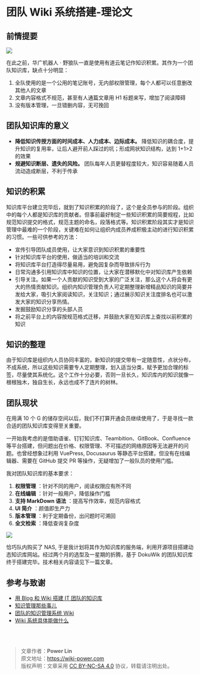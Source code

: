 # 团队 Wiki 系统搭建-理论文

## 前情提要

![](https://wiki-media-1253965369.cos.ap-guangzhou.myqcloud.com/img/20201203152655.jpg)

在此之前，华广机器人 · 野狼队一直是使用有道云笔记作知识积累。其作为一个团队知识库，缺点十分明显：

1. 全队使用的是一个公用的笔记账号，无内部权限管理，每个人都可以任意删改其他人的文章
2. 文章内容格式不规范，甚至有人通篇文章用 H1 标题来写，增加了阅读障碍
3. 没有版本管理，一旦错删内容，无可挽回

## 团队知识库的意义

- **降低知识传授方面的时间成本、人力成本、边际成本。** 降低知识的耦合度，提升知识的复用率，让后人避开前人踩过的坑；形成网状知识结构，达到 1+1>2 的效果
- **规避知识断层、遗失的风险。** 团队每年人员更替程度较大，知识容易随着人员流动造成断层，不利于传承

## 知识的积累

知识库平台建立完毕后，就到了知识积累的阶段了，这个是全员参与的阶段。组织中的每个人都是知识库的贡献者。但事前最好制定一些知识积累的简要规程，比如规范知识提交的格式，规范主题的命名，段落格式等。知识积累阶段其实才是知识管理中最难的一个阶段，关键难在如何让组织内成员养成积极主动的进行知识积累的习惯。一些可供参考的方法：

- 宣传引导团队成员使用，让大家意识到知识积累的重要性
- 针对知识库平台的使用，做适当的培训和交流
- 将知识库平台打造得尽量易用，避免因复杂而导致排斥行为
- 日常沟通多引用知识库中知识的位置，让大家在潜移默化中对知识库产生依赖
- 引导关注。如果一个人贡献的知识受到大家的广泛关注，那么这个人将会有更大的热情贡献知识。组织内知识管理负责人可定期整理新增精品知识的简要并发给大家，吸引大家阅读知识，关注知识；通过展示知识关注度排名也可以激发大家的知识分享热情。
- 发掘鼓励知识分享的头部人员
- 将之前平台上的内容按规范格式迁移，并鼓励大家在知识库上查找以前积累的知识

## 知识的整理

由于知识库是组织内人员协同丰富的，新知识的提交带有一定随意性，点状分布，不成系统，所以这些知识需要专人定期整理，划入适当分类，赋予更加合理的标签，尽量使其系统化。这个工作十分必要，否则一旦长久，知识库内的知识就像一根根独木，独自生长，永远也成不了连片的树林。

## 团队现状

在用满 10 个 G 的储存空间以后，我们不打算开通会员继续使用了，于是寻找一款合适的团队知识库变得至关重要。

一开始我考虑的是借助语雀、钉钉知识库、Teambition、GitBook、Confluence 等平台搭建，但问题出在价格、权限管理、不可描述的网络原因等无法避开的问题。也曾经想象过利用 VuePress, Docusaurus 等静态平台搭建，但没有在线编辑器、需要在 GitHub 提交 PR 等操作，无疑增加了一般队员的使用门槛。

我对团队知识库的基本要求：

1. **权限管理** ：针对不同的用户，阅读权限应有所不同
2. **在线编辑** ：针对一般用户，降低操作门槛
3. **支持 MarkDown 语法** ：提高写作效率，规范内容格式
4. **UI 简介** ：颜值即生产力
5. **版本管理** ：利于定期备份，出问题时可溯回
6. **全文检索** ：降低查询复杂度

![](https://wiki-media-1253965369.cos.ap-guangzhou.myqcloud.com/img/20201203160609.jpg)

恰巧队内购买了 NAS, 于是我计划将其作为知识库的服务端，利用开源项目搭建动态知识库网站。经过两个月的选型及一星期的折腾，基于 DokuWik 的团队知识库终于搭建完毕。技术相关内容请见下一篇文章。

## 参考与致谢 

* [用 Blog 和 Wiki 搭建 IT 团队的知识库](https://www.cnblogs.com/chwkai/archive/2005/12/29/307761.html)
* [知识管理那些事儿](https://tonybai.com/2011/11/23/those-things-about-knowledge-management/)
* [团队的知识管理系统 Wiki](http://blog.davidrobot.com/2014/06/team_knowledge_management.html)
* [Wiki 系统具体能做什么](http://blog.davidrobot.com/2014/07/the_function_of_wiki.html)

<br />

<br />

> 文章作者：**Power Lin**  
> 原文地址：<https://wiki-power.com>  
> 版权声明：文章采用 [CC BY-NC-SA 4.0](https://creativecommons.org/licenses/by/4.0/deed.zh) 协议，转载请注明出处。
